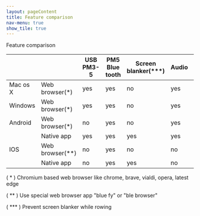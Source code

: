 ```yaml
---
layout: pageContent
title: Feature comparison
nav-menu: true
show_tile: true
---
```

Feature comparison

|          |                  | USB PM3-5 | PM5 Blue tooth | Screen blanker(***) | Audio | Video |
|----------|------------------|-----------|----------------|---------------------|-------|-------|
| Mac os X | Web browser(*)   | yes       | yes            | no                  | yes   | yes   |
| Windows  | Web browser(*)   | yes       | yes            | no                  | yes   | yes   |
| Android  | Web browser(*)   | no        | yes            | no                  | yes   | yes   |
|          | Native app       | yes       | yes            | yes                 | yes   | yes   |
| IOS      | Web browser(**)  | no        | yes            | no                  | no    | no    |
|          | Native app       | no        | yes            | yes                 | no    | no    |

( * ) Chromium based web browser like chrome, brave, vialdi, opera, latest edge

( ** ) Use special web browser app "blue fy"  or "ble browser"

( *** ) Prevent screen blanker while rowing